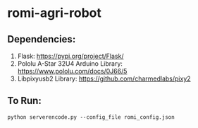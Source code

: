 # romi-agri-robot

## Dependencies:
1. Flask: https://pypi.org/project/Flask/
2. Pololu A-Star 32U4 Arduino Library: https://www.pololu.com/docs/0J66/5
3. Libpixyusb2 Library: https://github.com/charmedlabs/pixy2

## To Run:
`python serverencode.py --config_file romi_config.json`
